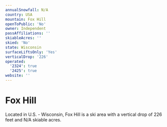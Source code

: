 ```yaml
---
annualSnowfall: N/A
country: USA
mountain: Fox Hill
openToPublic: 'No'
owner: Independent
passAffiliations: ''
skiableAcres: ''
skied: 'No'
state: Wisconsin
surfaceLiftsOnly: 'Yes'
verticalDrop: '226'
operated:
  '2324': true
  '2425': true
website: ''
---
```



# Fox Hill

Located in U.S. - Wisconsin, Fox Hill is a ski area with a vertical drop of 226 feet and N/A skiable acres.
